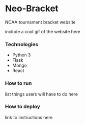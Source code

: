# Neo-Bracket

NCAA tournament bracket website

include a cool gif of the website here

### Technologies
* Python 3
* Flask
* Mongo
* React

### How to run 
list things users will have to do here

### How to deploy
link to instructions here
